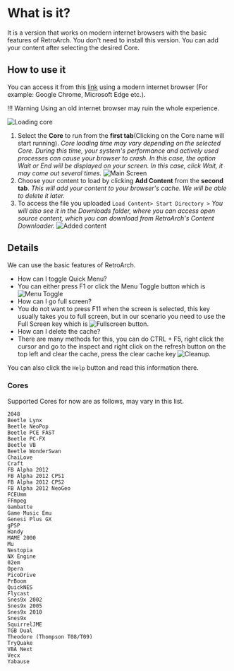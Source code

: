 # What is it?

It is a version that works on modern internet browsers with the basic features of RetroArch. You don't need to install this version. You can add your content after selecting the desired Core.

## How to use it

You can access it from this [link](https://web.libretro.com/) using a modern internet browser (For example: Google Chrome, Microsoft Edge etc.).

!!! Warning
    Using an old internet browser may ruin the whole experience.

![Loading core](../image/guides/web-player-1.jpg)

1. Select the **Core** to run from the **first tab**(Clicking on the Core name will start running).
*Core loading time may vary depending on the selected Core. During this time, your system's performance and actively used processes can cause your browser to crash. In this case, the option Wait or End will be displayed on your screen. In this case, click Wait, it may come out several times.*
![Main Screen](../image/guides/web-player-2.jpg)
1. Choose your content to load by clicking **Add Content** from the **second tab**.
*This will add your content to your browser's cache. We will be able to delete it later.*
1.  To access the file you uploaded `Load Content> Start Directory >`
*You will also see it in the Downloads folder, where you can access open source content, which you can download from RetroArch's Content Downloader.*
![Added content](../image/guides/web-player-3.jpg)

## Details

We can use the basic features of RetroArch.

- How can I toggle Quick Menu?
 - You can either press F1 or click the Menu Toggle button which is ![Menu Toggle](../image/guides/web-player-quick-menu.jpg)
- How can I go full screen?
 - You do not want to press F11 when the screen is selected, this key usually takes you to full screen, but in our scenario you need to use the Full Screen key which is ![Fullscreen button](../image/guides/web-player-fullscreen-btn.jpg).
- How can I delete the cache?
 - There are many methods for this, you can do CTRL + F5, right click the cursor and go to the inspect and right click on the refresh button on the top left and clear the cache, press the clear cache key ![Cleanup](../image/guides/web-player-cleanup.jpg).

You can also click the `Help` button and read this information there.

### Cores

Supported Cores for now are as follows, may vary in this list.

```
2048
Beetle Lynx
Beetle NeoPop
Beetle PCE FAST
Beetle PC-FX
Beetle VB
Beetle WonderSwan
ChaiLove
Craft
FB Alpha 2012
FB Alpha 2012 CPS1
FB Alpha 2012 CPS2
FB Alpha 2012 NeoGeo
FCEUmm
FFmpeg
Gambatte
Game Music Emu
Genesi Plus GX
gPSP
Handy
MAME 2000
Mu
Nestopia
NX Engine
02em
Opera
PicoDrive
PrBoom
QuickNES
Flycast
Snes9x 2002
Snes9x 2005
Snes9x 2010
Snes9x
SquirrelJME
TGB Dual
Theodore (Thompson T08/T09)
TryQuake
VBA Next
Vecx
Yabause
```
